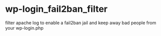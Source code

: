 # wp-login_fail2ban_filter
filter apache log to enable a fail2ban jail and keep away bad people from your wp-login.php

